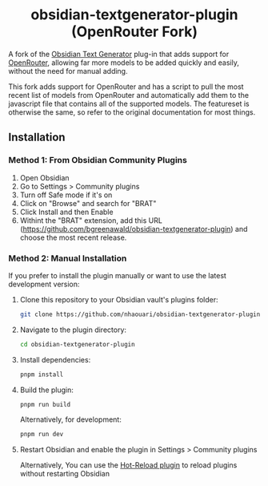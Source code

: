 <h1 align="center">obsidian-textgenerator-plugin (OpenRouter Fork)</h1>

A fork of the [Obsidian Text Generator](https://github.com/nhaouari/obsidian-textgenerator-plugin) plug-in that adds support for [OpenRouter](https://openrouter.ai/), allowing far more models to be added quickly and easily, without the need for manual adding.

This fork adds support for OpenRouter and has a script to pull the most recent list of models from OpenRouter and automatically add them to the javascript file that contains all of the supported models. The featureset is otherwise the same, so refer to the original documentation for most things.

## Installation

### Method 1: From Obsidian Community Plugins

1. Open Obsidian
2. Go to Settings > Community plugins
3. Turn off Safe mode if it's on
4. Click on "Browse" and search for "BRAT"
5. Click Install and then Enable
6. Withint the "BRAT" extension, add this URL (https://github.com/bgreenawald/obsidian-textgenerator-plugin) and choose the most recent release.

### Method 2: Manual Installation

If you prefer to install the plugin manually or want to use the latest development version:

1. Clone this repository to your Obsidian vault's plugins folder:
   ```bash
   git clone https://github.com/nhaouari/obsidian-textgenerator-plugin.git
   ```

2. Navigate to the plugin directory:
   ```bash
   cd obsidian-textgenerator-plugin
   ```

3. Install dependencies:
   ```bash
   pnpm install
   ```

4. Build the plugin:
   ```bash
   pnpm run build
   ```

   Alternatively, for development:
   ```bash
   pnpm run dev
   ```


5. Restart Obsidian and enable the plugin in Settings > Community plugins
   
   Alternatively, You can use the [Hot-Reload plugin](https://github.com/pjeby/hot-reload) to reload plugins without restarting Obsidian
